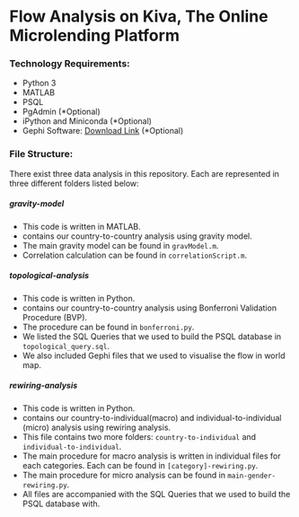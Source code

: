 # Flow Analysis on Kiva, The Online Microlending Platform
### Technology Requirements:
- Python 3
- MATLAB
- PSQL
- PgAdmin (*Optional)
- iPython and Miniconda (*Optional)
- Gephi Software: [Download Link](https://gephi.org/users/download/) (*Optional)
### File Structure:
There exist three data analysis in this repository. Each are represented in three different folders listed below:
##### gravity-model 
- This code is written in MATLAB.
- contains our country-to-country analysis using gravity model. 
- The main gravity model can be found in `gravModel.m`.
- Correlation calculation can be found in `correlationScript.m`.
##### topological-analysis
- This code is written in Python.
- contains our country-to-country analysis using Bonferroni Validation Procedure (BVP).
- The procedure can be found in `bonferroni.py`.
- We listed the SQL Queries that we used to build the PSQL database in `topological_query.sql`.
- We also included Gephi files that we used to visualise the flow in world map.
##### rewiring-analysis
- This code is written in Python.
- contains our country-to-individual(macro) and individual-to-individual (micro) analysis using rewiring analysis.
- This file contains two more folders: `country-to-individual` and `individual-to-individual`.
- The main procedure for macro analysis is written in individual files for each categories. Each can be found in `[category]-rewiring.py`.
- The main procedure for micro analysis can be found in `main-gender-rewiring.py`.
- All files are accompanied with the SQL Queries that we used to build the PSQL database with.
